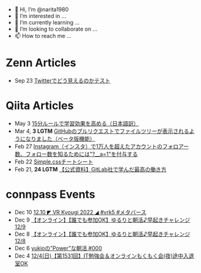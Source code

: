 - 👋 Hi, I’m @narita1980
- 👀 I’m interested in ...
- 🌱 I’m currently learning ...
- 💞️ I’m looking to collaborate on ...
- 📫 How to reach me ...

# Zenn Articles

<!-- profile updater begin: zenn -->
- Sep 23 [Twitterでどう見えるのかテスト](https://zenn.dev/narita1980/articles/cbb21f8d7f785752d6ac)
<!-- profile updater end: zenn -->

# Qiita Articles

<!-- profile updater begin: qiita -->
- May 3 [15分ルールで学習効果を高める（日本語訳）](https://qiita.com/narita1980/items/d0ad5246344fc6e4380f)
- Mar 4, **3 LGTM** [GitHubのプルリクエストでファイルツリーが表示されるようになりました（ベータ版機能）](https://qiita.com/narita1980/items/bee2c5232342a51e0415)
- Feb 27 [Instagram（インスタ）で1万人を超えたアカウントのフォロアー数、フォロー数を知るためには"?__a=1"を付与する](https://qiita.com/narita1980/items/630b7014fa893461b991)
- Feb 22 [Simple.cssチートシート](https://qiita.com/narita1980/items/fd2ccf0e91944aab9fd5)
- Feb 21, **24 LGTM** [【公式資料】GitLab社で学んだ最高の働き方](https://qiita.com/narita1980/items/d7d142c2bb6312cb9ad6)
<!-- profile updater end: qiita -->

# connpass Events

<!-- profile updater begin: connpass -->
- Dec 10 [12.10 ◤ VR Kyougi 2022 ◢ #vrk5 #メタバース](https://xram.connpass.com/event/261514/)
- Dec 9 [【オンライン】【誰でも参加OK】ゆるりと朝活♪早起きチャレンジ 12/9](https://yuruasa.connpass.com/event/267844/)
- Dec 8 [【オンライン】【誰でも参加OK】ゆるりと朝活♪早起きチャレンジ 12/8](https://yuruasa.connpass.com/event/267847/)
- Dec 6 [yukioの”Power”な朝活 #000](https://yukio-morning-study.connpass.com/event/267816/)
- Dec 4 [12/4(日)【第1531回】IT勉強会＆オンラインもくもく会(夜)途中入退室OK](https://no-genre-mokumoku.connpass.com/event/267849/)
<!-- profile updater end: connpass -->

<!---
narita1980/narita1980 is a ✨ special ✨ repository because its `README.md` (this file) appears on your GitHub profile.
You can click the Preview link to take a look at your changes.
--->
